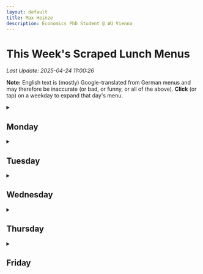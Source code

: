 ```yaml
---
layout: default
title: Max Heinze
description: Economics PhD Student @ WU Vienna
---
```


# This Week's Scraped Lunch Menus

_Last Update: 2025-04-24 11:00:26_

**Note:** English text is (mostly) Google-translated from German menus and may therefore be inaccurate (or bad, or funny, or all of the above). **Click** (or tap) on a weekday to expand that day's menu.

<details>
  <summary><h2>Monday</h2></summary>
  <table class="dataframe menu-table">
  <tbody>
    <tr>
      <td>Baschly</td>
      <td>Meat</td>
      <td>Baschly decided to upload an image-based menu this week. So please follow the link to your right if you want to access their menu.</td>
      <td></td>
      <td><a href="https://baschly.com/wpb/wp-content/uploads/2025/04/baschly-lunch-special-jan-2025-04-22-kosher.jpg">Link</a></td>
    </tr>
    <tr>
      <td>Baschly</td>
      <td>Veggie</td>
      <td>Baschly decided to upload an image-based menu this week. So please follow the link to your right if you want to access their menu.</td>
      <td></td>
      <td><a href="https://baschly.com/wpb/wp-content/uploads/2025/04/baschly-lunch-special-jan-2025-04-22-kosher.jpg">Link</a></td>
    </tr>
    <tr>
      <td>Das Campus Hot Stuff</td>
      <td></td>
      <td>Das Campus Hot Stuff only posts their lunch options on Facebook, so please follow the link to your right if you want to access their menu.</td>
      <td></td>
      <td><a href="https://www.facebook.com/dchotstuff">Link</a></td>
    </tr>
    <tr>
      <td>Finn</td>
      <td>ASIA BOX TO GO</td>
      <td></td>
      <td>5.9</td>
      <td><a href="https://finn.wien/collections/mittagsmenu">Link</a></td>
    </tr>
    <tr>
      <td>Finn</td>
      <td>ASIA BOX TO GO</td>
      <td></td>
      <td>5.9</td>
      <td><a href="https://finn.wien/collections/mittagsmenu">Link</a></td>
    </tr>
    <tr>
      <td>Finn</td>
      <td>M3</td>
      <td>Karaage Bento</td>
      <td>10.0</td>
      <td><a href="https://finn.wien/collections/mittagsmenu">Link</a></td>
    </tr>
    <tr>
      <td>Finn</td>
      <td>M3</td>
      <td>Karaage Bento</td>
      <td>10.0</td>
      <td><a href="https://finn.wien/collections/mittagsmenu">Link</a></td>
    </tr>
    <tr>
      <td>Finn</td>
      <td>M4</td>
      <td>Lachs Bento</td>
      <td>12.0</td>
      <td><a href="https://finn.wien/collections/mittagsmenu">Link</a></td>
    </tr>
    <tr>
      <td>Finn</td>
      <td>M4</td>
      <td>Salmon Bento</td>
      <td>12.0</td>
      <td><a href="https://finn.wien/collections/mittagsmenu">Link</a></td>
    </tr>
    <tr>
      <td>Finn</td>
      <td>Soup</td>
      <td>Ostermontag</td>
      <td></td>
      <td><a href="https://finn.wien/collections/mittagsmenu">Link</a></td>
    </tr>
    <tr>
      <td>Finn</td>
      <td>Soup</td>
      <td>Easter Monday</td>
      <td></td>
      <td><a href="https://finn.wien/collections/mittagsmenu">Link</a></td>
    </tr>
    <tr>
      <td>Glashaus</td>
      <td>Vegetarisch</td>
      <td>Feiertag</td>
      <td>13.90</td>
      <td><a href="https://www.dasglashaus.at/menues">Link</a></td>
    </tr>
    <tr>
      <td>Glashaus</td>
      <td>Vegetarisch</td>
      <td>Holiday</td>
      <td>13.90</td>
      <td><a href="https://www.dasglashaus.at/menues">Link</a></td>
    </tr>
    <tr>
      <td>Mensa</td>
      <td></td>
      <td></td>
      <td></td>
      <td><a href="https://www.wumensa.at/menuplan-deutsch">Link</a></td>
    </tr>
    <tr>
      <td>Mensa</td>
      <td></td>
      <td></td>
      <td></td>
      <td><a href="https://www.wumensa.at/menuplan-deutsch">Link</a></td>
    </tr>
    <tr>
      <td>Mensa</td>
      <td>Bowls & Co</td>
      <td></td>
      <td></td>
      <td><a href="https://www.wumensa.at/menuplan-deutsch">Link</a></td>
    </tr>
    <tr>
      <td>Mensa</td>
      <td>Bowls & Co</td>
      <td></td>
      <td></td>
      <td><a href="https://www.wumensa.at/menuplan-deutsch">Link</a></td>
    </tr>
    <tr>
      <td>Mensa</td>
      <td>Global & Grill</td>
      <td></td>
      <td></td>
      <td><a href="https://www.wumensa.at/menuplan-deutsch">Link</a></td>
    </tr>
    <tr>
      <td>Mensa</td>
      <td>Global & Grill</td>
      <td></td>
      <td></td>
      <td><a href="https://www.wumensa.at/menuplan-deutsch">Link</a></td>
    </tr>
    <tr>
      <td>Mensa</td>
      <td>Meaty</td>
      <td></td>
      <td></td>
      <td><a href="https://www.wumensa.at/menuplan-deutsch">Link</a></td>
    </tr>
    <tr>
      <td>Mensa</td>
      <td>Meaty</td>
      <td></td>
      <td></td>
      <td><a href="https://www.wumensa.at/menuplan-deutsch">Link</a></td>
    </tr>
    <tr>
      <td>Mensa</td>
      <td>Pasta & Co</td>
      <td></td>
      <td></td>
      <td><a href="https://www.wumensa.at/menuplan-deutsch">Link</a></td>
    </tr>
    <tr>
      <td>Mensa</td>
      <td>Pasta & Co</td>
      <td></td>
      <td></td>
      <td><a href="https://www.wumensa.at/menuplan-deutsch">Link</a></td>
    </tr>
    <tr>
      <td>Mensa</td>
      <td>Pizza & Co</td>
      <td>XXX</td>
      <td></td>
      <td><a href="https://www.wumensa.at/menuplan-deutsch">Link</a></td>
    </tr>
    <tr>
      <td>Mensa</td>
      <td>Pizza & Co</td>
      <td>XXX</td>
      <td></td>
      <td><a href="https://www.wumensa.at/menuplan-deutsch">Link</a></td>
    </tr>
    <tr>
      <td>Mensa</td>
      <td>Powered by plants 100% plant based or Veggie</td>
      <td></td>
      <td></td>
      <td><a href="https://www.wumensa.at/menuplan-deutsch">Link</a></td>
    </tr>
    <tr>
      <td>Mensa</td>
      <td>Powered by plants 100% plant based or Veggie</td>
      <td></td>
      <td></td>
      <td><a href="https://www.wumensa.at/menuplan-deutsch">Link</a></td>
    </tr>
    <tr>
      <td>Mensa</td>
      <td>Soup Deal</td>
      <td>laut Tagesaushang</td>
      <td></td>
      <td><a href="https://www.wumensa.at/menuplan-deutsch">Link</a></td>
    </tr>
    <tr>
      <td>Mensa</td>
      <td>Soup Deal</td>
      <td>According to the daylike</td>
      <td></td>
      <td><a href="https://www.wumensa.at/menuplan-deutsch">Link</a></td>
    </tr>
    <tr>
      <td>Mensa</td>
      <td>Tagesuppe</td>
      <td>FEIERTAG</td>
      <td></td>
      <td><a href="https://www.wumensa.at/menuplan-deutsch">Link</a></td>
    </tr>
    <tr>
      <td>Mensa</td>
      <td>Tagesuppe</td>
      <td>HOLIDAY</td>
      <td></td>
      <td><a href="https://www.wumensa.at/menuplan-deutsch">Link</a></td>
    </tr>
  </tbody>
</table>
</details>

<details>
  <summary><h2>Tuesday</h2></summary>
  <table class="dataframe menu-table">
  <tbody>
    <tr>
      <td>Baschly</td>
      <td>Meat</td>
      <td>Baschly decided to upload an image-based menu this week. So please follow the link to your right if you want to access their menu.</td>
      <td></td>
      <td><a href="https://baschly.com/wpb/wp-content/uploads/2025/04/baschly-lunch-special-jan-2025-04-22-kosher.jpg">Link</a></td>
    </tr>
    <tr>
      <td>Baschly</td>
      <td>Veggie</td>
      <td>Baschly decided to upload an image-based menu this week. So please follow the link to your right if you want to access their menu.</td>
      <td></td>
      <td><a href="https://baschly.com/wpb/wp-content/uploads/2025/04/baschly-lunch-special-jan-2025-04-22-kosher.jpg">Link</a></td>
    </tr>
    <tr>
      <td>Das Campus Hot Stuff</td>
      <td></td>
      <td>Das Campus Hot Stuff only posts their lunch options on Facebook, so please follow the link to your right if you want to access their menu.</td>
      <td></td>
      <td><a href="https://www.facebook.com/dchotstuff">Link</a></td>
    </tr>
    <tr>
      <td>Finn</td>
      <td>ASIA BOX TO GO</td>
      <td></td>
      <td>5.9</td>
      <td><a href="https://finn.wien/collections/mittagsmenu">Link</a></td>
    </tr>
    <tr>
      <td>Finn</td>
      <td>ASIA BOX TO GO</td>
      <td></td>
      <td>5.9</td>
      <td><a href="https://finn.wien/collections/mittagsmenu">Link</a></td>
    </tr>
    <tr>
      <td>Finn</td>
      <td>M1</td>
      <td></td>
      <td>10.0</td>
      <td><a href="https://finn.wien/collections/mittagsmenu">Link</a></td>
    </tr>
    <tr>
      <td>Finn</td>
      <td>M1</td>
      <td></td>
      <td>10.0</td>
      <td><a href="https://finn.wien/collections/mittagsmenu">Link</a></td>
    </tr>
    <tr>
      <td>Finn</td>
      <td>M2</td>
      <td>Tortellini Mit Spargel in leichter Bärlauchsauce</td>
      <td>10.0</td>
      <td><a href="https://finn.wien/collections/mittagsmenu">Link</a></td>
    </tr>
    <tr>
      <td>Finn</td>
      <td>M2</td>
      <td>Tortellini with asparagus in light wild garlic sauce</td>
      <td>10.0</td>
      <td><a href="https://finn.wien/collections/mittagsmenu">Link</a></td>
    </tr>
    <tr>
      <td>Finn</td>
      <td>M3</td>
      <td>Karaage Bento</td>
      <td>10.0</td>
      <td><a href="https://finn.wien/collections/mittagsmenu">Link</a></td>
    </tr>
    <tr>
      <td>Finn</td>
      <td>M3</td>
      <td>Karaage Bento</td>
      <td>10.0</td>
      <td><a href="https://finn.wien/collections/mittagsmenu">Link</a></td>
    </tr>
    <tr>
      <td>Finn</td>
      <td>M4</td>
      <td>Lachs Bento</td>
      <td>12.0</td>
      <td><a href="https://finn.wien/collections/mittagsmenu">Link</a></td>
    </tr>
    <tr>
      <td>Finn</td>
      <td>M4</td>
      <td>Salmon Bento</td>
      <td>12.0</td>
      <td><a href="https://finn.wien/collections/mittagsmenu">Link</a></td>
    </tr>
    <tr>
      <td>Finn</td>
      <td>Soup</td>
      <td>Kohlrabicremesuppe</td>
      <td></td>
      <td><a href="https://finn.wien/collections/mittagsmenu">Link</a></td>
    </tr>
    <tr>
      <td>Finn</td>
      <td>Soup</td>
      <td>Coal</td>
      <td></td>
      <td><a href="https://finn.wien/collections/mittagsmenu">Link</a></td>
    </tr>
    <tr>
      <td>Glashaus</td>
      <td>Fisch & Fleisch</td>
      <td>Hühnereintopf süß-sauermit Basmati Reis(F)</td>
      <td>14.90</td>
      <td><a href="https://www.dasglashaus.at/menues">Link</a></td>
    </tr>
    <tr>
      <td>Glashaus</td>
      <td>Fisch & Fleisch</td>
      <td>Chicken stew sweet and so far with basmati rice (f)</td>
      <td>14.90</td>
      <td><a href="https://www.dasglashaus.at/menues">Link</a></td>
    </tr>
    <tr>
      <td>Glashaus</td>
      <td>Vegetarisch</td>
      <td>Erdäpfelgulasch Szegediner Art(AGLO)</td>
      <td>13.90</td>
      <td><a href="https://www.dasglashaus.at/menues">Link</a></td>
    </tr>
    <tr>
      <td>Glashaus</td>
      <td>Vegetarisch</td>
      <td>Potal goulash Szegediner Art (Aglo)</td>
      <td>13.90</td>
      <td><a href="https://www.dasglashaus.at/menues">Link</a></td>
    </tr>
    <tr>
      <td>Library</td>
      <td>Meat</td>
      <td>Hähnchenspieße, gegrilltes Gemüse, Tomaten, goldener Kurkuma-Couscous und Zitronen-Knoblauch-Joghurtsauce</td>
      <td>10.50</td>
      <td><a href="https://lia.coffee">Link</a></td>
    </tr>
    <tr>
      <td>Library</td>
      <td>Meat</td>
      <td>Chicken Skewers, Grilled Vegetables, Tomato, Turmeric Golden Couscous and Lemon-Garlic Yogurt Sauce (AG)MEAT€ 10,50</td>
      <td>10.50</td>
      <td><a href="https://lia.coffee">Link</a></td>
    </tr>
    <tr>
      <td>Library</td>
      <td>Veggie</td>
      <td>Falafel, gegrilltes Gemüse, Tomaten, goldener Kurkuma-Couscous und Zitronen-Knoblauch-Joghurtsauce</td>
      <td>10.50</td>
      <td><a href="https://lia.coffee">Link</a></td>
    </tr>
    <tr>
      <td>Library</td>
      <td>Veggie</td>
      <td>Falafel , Grilled Vegetables, Tomato, Turmeric Golden Couscous and Lemon-Garlic Yogurt Sauce (AG)VEGGIE€ 10,50</td>
      <td>10.50</td>
      <td><a href="https://lia.coffee">Link</a></td>
    </tr>
    <tr>
      <td>Mensa</td>
      <td></td>
      <td>Ungarisches Reisfleisch | Rote Paprikasauce L</td>
      <td></td>
      <td><a href="https://www.wumensa.at/menuplan-deutsch">Link</a></td>
    </tr>
    <tr>
      <td>Mensa</td>
      <td></td>
      <td>Hungarian rice meat |Red paprika sauce L</td>
      <td></td>
      <td><a href="https://www.wumensa.at/menuplan-deutsch">Link</a></td>
    </tr>
    <tr>
      <td>Mensa</td>
      <td>Bowls & Co</td>
      <td>Pizza Margherita Pizza Speciale</td>
      <td></td>
      <td><a href="https://www.wumensa.at/menuplan-deutsch">Link</a></td>
    </tr>
    <tr>
      <td>Mensa</td>
      <td>Bowls & Co</td>
      <td>Pizza Margherita Pizza Speciale</td>
      <td></td>
      <td><a href="https://www.wumensa.at/menuplan-deutsch">Link</a></td>
    </tr>
    <tr>
      <td>Mensa</td>
      <td>Global & Grill</td>
      <td>Souvlakispiesse vom Huhn | Grillgemüse | Curcumareis | Tsatsiki G,L</td>
      <td></td>
      <td><a href="https://www.wumensa.at/menuplan-deutsch">Link</a></td>
    </tr>
    <tr>
      <td>Mensa</td>
      <td>Global & Grill</td>
      <td>SouvlakiSpiess from the chicken |Grill vegetables |Curcumareis |Tsatsiki g, l</td>
      <td></td>
      <td><a href="https://www.wumensa.at/menuplan-deutsch">Link</a></td>
    </tr>
    <tr>
      <td>Mensa</td>
      <td>Meaty</td>
      <td>Ungarisches Reisfleisch | Rote Paprikasauce L</td>
      <td></td>
      <td><a href="https://www.wumensa.at/menuplan-deutsch">Link</a></td>
    </tr>
    <tr>
      <td>Mensa</td>
      <td>Meaty</td>
      <td>Hungarian rice meat |Red paprika sauce L</td>
      <td></td>
      <td><a href="https://www.wumensa.at/menuplan-deutsch">Link</a></td>
    </tr>
    <tr>
      <td>Mensa</td>
      <td>Pasta & Co</td>
      <td>Hausgemachte Pasta (A) Hausgemachte Gnocchi (A,C,G) wahlweise Tomatensauce oder Pesto Rinder Bolognese Aufpreis</td>
      <td></td>
      <td><a href="https://www.wumensa.at/menuplan-deutsch">Link</a></td>
    </tr>
    <tr>
      <td>Mensa</td>
      <td>Pasta & Co</td>
      <td>Homemade pasta (a) homemade gnocchi (a, c, g) optionally tomato sauce or pesto cattle bolognese surcharge</td>
      <td></td>
      <td><a href="https://www.wumensa.at/menuplan-deutsch">Link</a></td>
    </tr>
    <tr>
      <td>Mensa</td>
      <td>Pizza & Co</td>
      <td>Pizza Margherita Pizza Speciale</td>
      <td></td>
      <td><a href="https://www.wumensa.at/menuplan-deutsch">Link</a></td>
    </tr>
    <tr>
      <td>Mensa</td>
      <td>Pizza & Co</td>
      <td>Pizza Margherita Pizza Speciale</td>
      <td></td>
      <td><a href="https://www.wumensa.at/menuplan-deutsch">Link</a></td>
    </tr>
    <tr>
      <td>Mensa</td>
      <td>Powered by plants 100% plant based or Veggie</td>
      <td>Geröstete Knödel mit Ei | Schnittlauch A,C,G</td>
      <td></td>
      <td><a href="https://www.wumensa.at/menuplan-deutsch">Link</a></td>
    </tr>
    <tr>
      <td>Mensa</td>
      <td>Powered by plants 100% plant based or Veggie</td>
      <td>Roasted dumplings with egg |Chives A, C, G</td>
      <td></td>
      <td><a href="https://www.wumensa.at/menuplan-deutsch">Link</a></td>
    </tr>
    <tr>
      <td>Mensa</td>
      <td>Soup Deal</td>
      <td>Bärlauchcremesuppe A,L</td>
      <td></td>
      <td><a href="https://www.wumensa.at/menuplan-deutsch">Link</a></td>
    </tr>
    <tr>
      <td>Mensa</td>
      <td>Soup Deal</td>
      <td>Wild garlic cream soup a, l</td>
      <td></td>
      <td><a href="https://www.wumensa.at/menuplan-deutsch">Link</a></td>
    </tr>
    <tr>
      <td>Mensa</td>
      <td>Tagesuppe</td>
      <td>Bärlauchcremesuppe A,L</td>
      <td></td>
      <td><a href="https://www.wumensa.at/menuplan-deutsch">Link</a></td>
    </tr>
    <tr>
      <td>Mensa</td>
      <td>Tagesuppe</td>
      <td>Wild garlic cream soup a, l</td>
      <td></td>
      <td><a href="https://www.wumensa.at/menuplan-deutsch">Link</a></td>
    </tr>
  </tbody>
</table>
</details>

<details>
  <summary><h2>Wednesday</h2></summary>
  <table class="dataframe menu-table">
  <tbody>
    <tr>
      <td>Baschly</td>
      <td>Meat</td>
      <td>Baschly decided to upload an image-based menu this week. So please follow the link to your right if you want to access their menu.</td>
      <td></td>
      <td><a href="https://baschly.com/wpb/wp-content/uploads/2025/04/baschly-lunch-special-jan-2025-04-22-kosher.jpg">Link</a></td>
    </tr>
    <tr>
      <td>Baschly</td>
      <td>Veggie</td>
      <td>Baschly decided to upload an image-based menu this week. So please follow the link to your right if you want to access their menu.</td>
      <td></td>
      <td><a href="https://baschly.com/wpb/wp-content/uploads/2025/04/baschly-lunch-special-jan-2025-04-22-kosher.jpg">Link</a></td>
    </tr>
    <tr>
      <td>Das Campus Hot Stuff</td>
      <td></td>
      <td>Das Campus Hot Stuff only posts their lunch options on Facebook, so please follow the link to your right if you want to access their menu.</td>
      <td></td>
      <td><a href="https://www.facebook.com/dchotstuff">Link</a></td>
    </tr>
    <tr>
      <td>Finn</td>
      <td>ASIA BOX TO GO</td>
      <td></td>
      <td>5.9</td>
      <td><a href="https://finn.wien/collections/mittagsmenu">Link</a></td>
    </tr>
    <tr>
      <td>Finn</td>
      <td>ASIA BOX TO GO</td>
      <td></td>
      <td>5.9</td>
      <td><a href="https://finn.wien/collections/mittagsmenu">Link</a></td>
    </tr>
    <tr>
      <td>Finn</td>
      <td>M1</td>
      <td>Überbackene Schinkenfleckerl mit Rote-Rüben-Salat</td>
      <td>10.0</td>
      <td><a href="https://finn.wien/collections/mittagsmenu">Link</a></td>
    </tr>
    <tr>
      <td>Finn</td>
      <td>M1</td>
      <td>Baked ham fains with beet and beet salad</td>
      <td>10.0</td>
      <td><a href="https://finn.wien/collections/mittagsmenu">Link</a></td>
    </tr>
    <tr>
      <td>Finn</td>
      <td>M2</td>
      <td>Penne All'’arrabbiata mit Parmesan</td>
      <td>10.0</td>
      <td><a href="https://finn.wien/collections/mittagsmenu">Link</a></td>
    </tr>
    <tr>
      <td>Finn</td>
      <td>M2</td>
      <td>Penne all'arrabbiata with parmesan</td>
      <td>10.0</td>
      <td><a href="https://finn.wien/collections/mittagsmenu">Link</a></td>
    </tr>
    <tr>
      <td>Finn</td>
      <td>M3</td>
      <td>Karaage Bento</td>
      <td>10.0</td>
      <td><a href="https://finn.wien/collections/mittagsmenu">Link</a></td>
    </tr>
    <tr>
      <td>Finn</td>
      <td>M3</td>
      <td>Karaage Bento</td>
      <td>10.0</td>
      <td><a href="https://finn.wien/collections/mittagsmenu">Link</a></td>
    </tr>
    <tr>
      <td>Finn</td>
      <td>M4</td>
      <td>Lachs Bento</td>
      <td>12.0</td>
      <td><a href="https://finn.wien/collections/mittagsmenu">Link</a></td>
    </tr>
    <tr>
      <td>Finn</td>
      <td>M4</td>
      <td>Salmon Bento</td>
      <td>12.0</td>
      <td><a href="https://finn.wien/collections/mittagsmenu">Link</a></td>
    </tr>
    <tr>
      <td>Finn</td>
      <td>Soup</td>
      <td>Kürbiscremesuppe</td>
      <td></td>
      <td><a href="https://finn.wien/collections/mittagsmenu">Link</a></td>
    </tr>
    <tr>
      <td>Finn</td>
      <td>Soup</td>
      <td>Pumpkin</td>
      <td></td>
      <td><a href="https://finn.wien/collections/mittagsmenu">Link</a></td>
    </tr>
    <tr>
      <td>Glashaus</td>
      <td>Fisch & Fleisch</td>
      <td>Cordon Bleumit Pommes und Preiselbeeren(ACG)</td>
      <td>14.90</td>
      <td><a href="https://www.dasglashaus.at/menues">Link</a></td>
    </tr>
    <tr>
      <td>Glashaus</td>
      <td>Fisch & Fleisch</td>
      <td>Cordon Bleumit fries and cranberries (ACG)</td>
      <td>14.90</td>
      <td><a href="https://www.dasglashaus.at/menues">Link</a></td>
    </tr>
    <tr>
      <td>Glashaus</td>
      <td>Vegetarisch</td>
      <td>Brokkoli-Gorgonzola Quichemit Blattsalat (ACGM)</td>
      <td>13.90</td>
      <td><a href="https://www.dasglashaus.at/menues">Link</a></td>
    </tr>
    <tr>
      <td>Glashaus</td>
      <td>Vegetarisch</td>
      <td>Brokkoli Gorgonzola Quiche with leaf salad (ACGM)</td>
      <td>13.90</td>
      <td><a href="https://www.dasglashaus.at/menues">Link</a></td>
    </tr>
    <tr>
      <td>Library</td>
      <td>Meat</td>
      <td>Ivorische Erdnusssauce mit Hähnchenschenkeln, Jasminreis und grünem gemischten Salat</td>
      <td>10.50</td>
      <td><a href="https://lia.coffee">Link</a></td>
    </tr>
    <tr>
      <td>Library</td>
      <td>Meat</td>
      <td>Ivorian Peanut Sauce with Chicken Thighs , Jasmine Rice and Green Mix Salad (E)MEAT€ 10,50</td>
      <td>10.50</td>
      <td><a href="https://lia.coffee">Link</a></td>
    </tr>
    <tr>
      <td>Library</td>
      <td>Veggie</td>
      <td>Ivorische Erdnusssauce mit gegrillter Zucchini, Jasminreis und grünem gemischten Salat</td>
      <td>10.50</td>
      <td><a href="https://lia.coffee">Link</a></td>
    </tr>
    <tr>
      <td>Library</td>
      <td>Veggie</td>
      <td>Ivorian Peanut Sauce with Grilled Zucchini , Jasmine Rice and Green Mix Salad (E)VEGGIE€ 10,50</td>
      <td>10.50</td>
      <td><a href="https://lia.coffee">Link</a></td>
    </tr>
    <tr>
      <td>Mensa</td>
      <td></td>
      <td>Gebackenes Hühnerschnitzel | Petersilkartoffel A,C,G</td>
      <td></td>
      <td><a href="https://www.wumensa.at/menuplan-deutsch">Link</a></td>
    </tr>
    <tr>
      <td>Mensa</td>
      <td></td>
      <td>Baked chicken schnitzel |Petersil potato A, C, G</td>
      <td></td>
      <td><a href="https://www.wumensa.at/menuplan-deutsch">Link</a></td>
    </tr>
    <tr>
      <td>Mensa</td>
      <td>Bowls & Co</td>
      <td></td>
      <td></td>
      <td><a href="https://www.wumensa.at/menuplan-deutsch">Link</a></td>
    </tr>
    <tr>
      <td>Mensa</td>
      <td>Bowls & Co</td>
      <td></td>
      <td></td>
      <td><a href="https://www.wumensa.at/menuplan-deutsch">Link</a></td>
    </tr>
    <tr>
      <td>Mensa</td>
      <td>Global & Grill</td>
      <td>Bao Buns Pulled Pork oder Planted Pulled BBQ A,F,G</td>
      <td></td>
      <td><a href="https://www.wumensa.at/menuplan-deutsch">Link</a></td>
    </tr>
    <tr>
      <td>Mensa</td>
      <td>Global & Grill</td>
      <td>Bao Buns Pulled Pork or Planted Pulled BBQ A, F, G</td>
      <td></td>
      <td><a href="https://www.wumensa.at/menuplan-deutsch">Link</a></td>
    </tr>
    <tr>
      <td>Mensa</td>
      <td>Meaty</td>
      <td>Gebackenes Hühnerschnitzel | Petersilkartoffel A,C,G</td>
      <td></td>
      <td><a href="https://www.wumensa.at/menuplan-deutsch">Link</a></td>
    </tr>
    <tr>
      <td>Mensa</td>
      <td>Meaty</td>
      <td>Baked chicken schnitzel |Petersil potato A, C, G</td>
      <td></td>
      <td><a href="https://www.wumensa.at/menuplan-deutsch">Link</a></td>
    </tr>
    <tr>
      <td>Mensa</td>
      <td>Pasta & Co</td>
      <td>Hausgemachte Pasta (A) Hausgemachte Gnocchi (A,C,G) wahlweise Tomatensauce oder Pesto Rinder Bolognese Aufpreis</td>
      <td></td>
      <td><a href="https://www.wumensa.at/menuplan-deutsch">Link</a></td>
    </tr>
    <tr>
      <td>Mensa</td>
      <td>Pasta & Co</td>
      <td>Homemade pasta (a) homemade gnocchi (a, c, g) optionally tomato sauce or pesto cattle bolognese surcharge</td>
      <td></td>
      <td><a href="https://www.wumensa.at/menuplan-deutsch">Link</a></td>
    </tr>
    <tr>
      <td>Mensa</td>
      <td>Pizza & Co</td>
      <td>XXX</td>
      <td></td>
      <td><a href="https://www.wumensa.at/menuplan-deutsch">Link</a></td>
    </tr>
    <tr>
      <td>Mensa</td>
      <td>Pizza & Co</td>
      <td>XXX</td>
      <td></td>
      <td><a href="https://www.wumensa.at/menuplan-deutsch">Link</a></td>
    </tr>
    <tr>
      <td>Mensa</td>
      <td>Powered by plants 100% plant based or Veggie</td>
      <td>Bärlauch-Gemüserisotto | Rucola & Sonnenblumenkerne A,O,L</td>
      <td></td>
      <td><a href="https://www.wumensa.at/menuplan-deutsch">Link</a></td>
    </tr>
    <tr>
      <td>Mensa</td>
      <td>Powered by plants 100% plant based or Veggie</td>
      <td>Bärlauch-vegetableisotto |Rucola & sunflower seeds A, O, L</td>
      <td></td>
      <td><a href="https://www.wumensa.at/menuplan-deutsch">Link</a></td>
    </tr>
    <tr>
      <td>Mensa</td>
      <td>Soup Deal</td>
      <td>Klare Gemüsesuppe | Einlage A,C,G,L</td>
      <td></td>
      <td><a href="https://www.wumensa.at/menuplan-deutsch">Link</a></td>
    </tr>
    <tr>
      <td>Mensa</td>
      <td>Soup Deal</td>
      <td>Clear vegetable soup |Inlay A, C, G, L</td>
      <td></td>
      <td><a href="https://www.wumensa.at/menuplan-deutsch">Link</a></td>
    </tr>
    <tr>
      <td>Mensa</td>
      <td>Tagesuppe</td>
      <td>Klare Gemüsesuppe | Einlage A,C,G,L</td>
      <td></td>
      <td><a href="https://www.wumensa.at/menuplan-deutsch">Link</a></td>
    </tr>
    <tr>
      <td>Mensa</td>
      <td>Tagesuppe</td>
      <td>Clear vegetable soup |Inlay A, C, G, L</td>
      <td></td>
      <td><a href="https://www.wumensa.at/menuplan-deutsch">Link</a></td>
    </tr>
  </tbody>
</table>
</details>

<details>
  <summary><h2>Thursday</h2></summary>
  <table class="dataframe menu-table">
  <tbody>
    <tr>
      <td>Baschly</td>
      <td>Meat</td>
      <td>Baschly decided to upload an image-based menu this week. So please follow the link to your right if you want to access their menu.</td>
      <td></td>
      <td><a href="https://baschly.com/wpb/wp-content/uploads/2025/04/baschly-lunch-special-jan-2025-04-22-kosher.jpg">Link</a></td>
    </tr>
    <tr>
      <td>Baschly</td>
      <td>Veggie</td>
      <td>Baschly decided to upload an image-based menu this week. So please follow the link to your right if you want to access their menu.</td>
      <td></td>
      <td><a href="https://baschly.com/wpb/wp-content/uploads/2025/04/baschly-lunch-special-jan-2025-04-22-kosher.jpg">Link</a></td>
    </tr>
    <tr>
      <td>Das Campus Hot Stuff</td>
      <td></td>
      <td>Das Campus Hot Stuff only posts their lunch options on Facebook, so please follow the link to your right if you want to access their menu.</td>
      <td></td>
      <td><a href="https://www.facebook.com/dchotstuff">Link</a></td>
    </tr>
    <tr>
      <td>Finn</td>
      <td>ASIA BOX TO GO</td>
      <td></td>
      <td>5.9</td>
      <td><a href="https://finn.wien/collections/mittagsmenu">Link</a></td>
    </tr>
    <tr>
      <td>Finn</td>
      <td>ASIA BOX TO GO</td>
      <td></td>
      <td>5.9</td>
      <td><a href="https://finn.wien/collections/mittagsmenu">Link</a></td>
    </tr>
    <tr>
      <td>Finn</td>
      <td>M1</td>
      <td>Tafelspitz mit Rösti und Schnittlauchsauce</td>
      <td>10.0</td>
      <td><a href="https://finn.wien/collections/mittagsmenu">Link</a></td>
    </tr>
    <tr>
      <td>Finn</td>
      <td>M1</td>
      <td>Tafelspitz with rösti and chives sauce</td>
      <td>10.0</td>
      <td><a href="https://finn.wien/collections/mittagsmenu">Link</a></td>
    </tr>
    <tr>
      <td>Finn</td>
      <td>M2</td>
      <td>Chana Dal mit Kardamom-Rosinen-Reis und Papadam</td>
      <td>10.0</td>
      <td><a href="https://finn.wien/collections/mittagsmenu">Link</a></td>
    </tr>
    <tr>
      <td>Finn</td>
      <td>M2</td>
      <td>Chana Dal with cardamom-rosine rice and papadam</td>
      <td>10.0</td>
      <td><a href="https://finn.wien/collections/mittagsmenu">Link</a></td>
    </tr>
    <tr>
      <td>Finn</td>
      <td>M3</td>
      <td>Karaage Bento</td>
      <td>10.0</td>
      <td><a href="https://finn.wien/collections/mittagsmenu">Link</a></td>
    </tr>
    <tr>
      <td>Finn</td>
      <td>M3</td>
      <td>Karaage Bento</td>
      <td>10.0</td>
      <td><a href="https://finn.wien/collections/mittagsmenu">Link</a></td>
    </tr>
    <tr>
      <td>Finn</td>
      <td>M4</td>
      <td>Lachs Bento</td>
      <td>12.0</td>
      <td><a href="https://finn.wien/collections/mittagsmenu">Link</a></td>
    </tr>
    <tr>
      <td>Finn</td>
      <td>M4</td>
      <td>Salmon Bento</td>
      <td>12.0</td>
      <td><a href="https://finn.wien/collections/mittagsmenu">Link</a></td>
    </tr>
    <tr>
      <td>Finn</td>
      <td>Soup</td>
      <td>Kräftige Rindsuppe mit Grießnockerln</td>
      <td></td>
      <td><a href="https://finn.wien/collections/mittagsmenu">Link</a></td>
    </tr>
    <tr>
      <td>Finn</td>
      <td>Soup</td>
      <td>Strong beef soup with semolina</td>
      <td></td>
      <td><a href="https://finn.wien/collections/mittagsmenu">Link</a></td>
    </tr>
    <tr>
      <td>Glashaus</td>
      <td>Fisch & Fleisch</td>
      <td>Tikka Masalamit Basmati Reis(L)</td>
      <td>14.90</td>
      <td><a href="https://www.dasglashaus.at/menues">Link</a></td>
    </tr>
    <tr>
      <td>Glashaus</td>
      <td>Fisch & Fleisch</td>
      <td>Tikka Masala with Basmati Reis (L)</td>
      <td>14.90</td>
      <td><a href="https://www.dasglashaus.at/menues">Link</a></td>
    </tr>
    <tr>
      <td>Glashaus</td>
      <td>Vegetarisch</td>
      <td>Gemüselasagnemit Rucola und Grana(ACGLO)</td>
      <td>13.90</td>
      <td><a href="https://www.dasglashaus.at/menues">Link</a></td>
    </tr>
    <tr>
      <td>Glashaus</td>
      <td>Vegetarisch</td>
      <td>Vegetable sagne with rocket and grana (aclo)</td>
      <td>13.90</td>
      <td><a href="https://www.dasglashaus.at/menues">Link</a></td>
    </tr>
    <tr>
      <td>Library</td>
      <td>Meat</td>
      <td>Roastbeef Au Jus, Kartoffel-Käse-Gratin, gedünsteter Brokkoli und Apfel-Sauerkraut</td>
      <td>10.50</td>
      <td><a href="https://lia.coffee">Link</a></td>
    </tr>
    <tr>
      <td>Library</td>
      <td>Meat</td>
      <td>Roast Beef Au Jus,  Potato-Cheese-Gratin, Steamed Broccoli  and Apple Sauerkraut (ACG)MEAT€ 10,50</td>
      <td>10.50</td>
      <td><a href="https://lia.coffee">Link</a></td>
    </tr>
    <tr>
      <td>Library</td>
      <td>Veggie</td>
      <td>Würzige vegane Fleischbällchen, Gemüsesoße, Kartoffel-Käse-Gratin, gedünsteter Brokkoli und Apfelsauerkraut</td>
      <td>10.50</td>
      <td><a href="https://lia.coffee">Link</a></td>
    </tr>
    <tr>
      <td>Library</td>
      <td>Veggie</td>
      <td>Vegan Spicy Meat Balls, Vegetable Gravy, Potato-Cheese-Gratin, Steamed Broccoli and Apple Sauerkraut (ACG)VEGGIE€ 10,50</td>
      <td>10.50</td>
      <td><a href="https://lia.coffee">Link</a></td>
    </tr>
    <tr>
      <td>Mensa</td>
      <td></td>
      <td>(Schwein) A,C,G,L,O</td>
      <td></td>
      <td><a href="https://www.wumensa.at/menuplan-deutsch">Link</a></td>
    </tr>
    <tr>
      <td>Mensa</td>
      <td></td>
      <td>(Pig) a, c, g, l, o</td>
      <td></td>
      <td><a href="https://www.wumensa.at/menuplan-deutsch">Link</a></td>
    </tr>
    <tr>
      <td>Mensa</td>
      <td>Bowls & Co</td>
      <td>XXX</td>
      <td></td>
      <td><a href="https://www.wumensa.at/menuplan-deutsch">Link</a></td>
    </tr>
    <tr>
      <td>Mensa</td>
      <td>Bowls & Co</td>
      <td>XXX</td>
      <td></td>
      <td><a href="https://www.wumensa.at/menuplan-deutsch">Link</a></td>
    </tr>
    <tr>
      <td>Mensa</td>
      <td>Global & Grill</td>
      <td>Mensa Burger | Pommes Beef oder Planted 'Crispy Chicken style' A,G</td>
      <td></td>
      <td><a href="https://www.wumensa.at/menuplan-deutsch">Link</a></td>
    </tr>
    <tr>
      <td>Mensa</td>
      <td>Global & Grill</td>
      <td>Cafeteria burger |French fries beef or planted 'crispy chicken style' a, g</td>
      <td></td>
      <td><a href="https://www.wumensa.at/menuplan-deutsch">Link</a></td>
    </tr>
    <tr>
      <td>Mensa</td>
      <td>Meaty</td>
      <td>(Schwein) A,C,G,L,O</td>
      <td></td>
      <td><a href="https://www.wumensa.at/menuplan-deutsch">Link</a></td>
    </tr>
    <tr>
      <td>Mensa</td>
      <td>Meaty</td>
      <td>(Pig) a, c, g, l, o</td>
      <td></td>
      <td><a href="https://www.wumensa.at/menuplan-deutsch">Link</a></td>
    </tr>
    <tr>
      <td>Mensa</td>
      <td>Pasta & Co</td>
      <td>Hausgemachte Pasta (A) Hausgemachte Gnocchi (A,C,G) wahlweise Tomatensauce oder Pesto Rinder Bolognese Aufpreis</td>
      <td></td>
      <td><a href="https://www.wumensa.at/menuplan-deutsch">Link</a></td>
    </tr>
    <tr>
      <td>Mensa</td>
      <td>Pasta & Co</td>
      <td>Homemade pasta (a) homemade gnocchi (a, c, g) optionally tomato sauce or pesto cattle bolognese surcharge</td>
      <td></td>
      <td><a href="https://www.wumensa.at/menuplan-deutsch">Link</a></td>
    </tr>
    <tr>
      <td>Mensa</td>
      <td>Pizza & Co</td>
      <td>XXX</td>
      <td></td>
      <td><a href="https://www.wumensa.at/menuplan-deutsch">Link</a></td>
    </tr>
    <tr>
      <td>Mensa</td>
      <td>Pizza & Co</td>
      <td>XXX</td>
      <td></td>
      <td><a href="https://www.wumensa.at/menuplan-deutsch">Link</a></td>
    </tr>
    <tr>
      <td>Mensa</td>
      <td>Powered by plants 100% plant based or Veggie</td>
      <td>Gemüse - Erdnusscurry | Duftreis E,F</td>
      <td></td>
      <td><a href="https://www.wumensa.at/menuplan-deutsch">Link</a></td>
    </tr>
    <tr>
      <td>Mensa</td>
      <td>Powered by plants 100% plant based or Veggie</td>
      <td>Vegetables - peanut curry |Bandfreis E, F</td>
      <td></td>
      <td><a href="https://www.wumensa.at/menuplan-deutsch">Link</a></td>
    </tr>
    <tr>
      <td>Mensa</td>
      <td>Soup Deal</td>
      <td>Kohlrabicremesuppe A,L</td>
      <td></td>
      <td><a href="https://www.wumensa.at/menuplan-deutsch">Link</a></td>
    </tr>
    <tr>
      <td>Mensa</td>
      <td>Soup Deal</td>
      <td>KohlrabicRemesuppe A, L</td>
      <td></td>
      <td><a href="https://www.wumensa.at/menuplan-deutsch">Link</a></td>
    </tr>
    <tr>
      <td>Mensa</td>
      <td>Tagesuppe</td>
      <td>Kohlrabicremesuppe A,L</td>
      <td></td>
      <td><a href="https://www.wumensa.at/menuplan-deutsch">Link</a></td>
    </tr>
    <tr>
      <td>Mensa</td>
      <td>Tagesuppe</td>
      <td>KohlrabicRemesuppe A, L</td>
      <td></td>
      <td><a href="https://www.wumensa.at/menuplan-deutsch">Link</a></td>
    </tr>
  </tbody>
</table>
</details>

<details>
  <summary><h2>Friday</h2></summary>
  <table class="dataframe menu-table">
  <tbody>
    <tr>
      <td>Baschly</td>
      <td>Meat</td>
      <td>Baschly decided to upload an image-based menu this week. So please follow the link to your right if you want to access their menu.</td>
      <td></td>
      <td><a href="https://baschly.com/wpb/wp-content/uploads/2025/04/baschly-lunch-special-jan-2025-04-22-kosher.jpg">Link</a></td>
    </tr>
    <tr>
      <td>Baschly</td>
      <td>Veggie</td>
      <td>Baschly decided to upload an image-based menu this week. So please follow the link to your right if you want to access their menu.</td>
      <td></td>
      <td><a href="https://baschly.com/wpb/wp-content/uploads/2025/04/baschly-lunch-special-jan-2025-04-22-kosher.jpg">Link</a></td>
    </tr>
    <tr>
      <td>Das Campus Hot Stuff</td>
      <td></td>
      <td>Das Campus Hot Stuff only posts their lunch options on Facebook, so please follow the link to your right if you want to access their menu.</td>
      <td></td>
      <td><a href="https://www.facebook.com/dchotstuff">Link</a></td>
    </tr>
    <tr>
      <td>Finn</td>
      <td>ASIA BOX TO GO</td>
      <td></td>
      <td>5.9</td>
      <td><a href="https://finn.wien/collections/mittagsmenu">Link</a></td>
    </tr>
    <tr>
      <td>Finn</td>
      <td>ASIA BOX TO GO</td>
      <td></td>
      <td>5.9</td>
      <td><a href="https://finn.wien/collections/mittagsmenu">Link</a></td>
    </tr>
    <tr>
      <td>Finn</td>
      <td>M1</td>
      <td>G_oldbrasse</td>
      <td>10.0</td>
      <td><a href="https://finn.wien/collections/mittagsmenu">Link</a></td>
    </tr>
    <tr>
      <td>Finn</td>
      <td>M1</td>
      <td>G_oldbrasse</td>
      <td>10.0</td>
      <td><a href="https://finn.wien/collections/mittagsmenu">Link</a></td>
    </tr>
    <tr>
      <td>Finn</td>
      <td>M2</td>
      <td>Geschmorter Karfiol mit Cashewcreme und Bärlauchpesto</td>
      <td>10.0</td>
      <td><a href="https://finn.wien/collections/mittagsmenu">Link</a></td>
    </tr>
    <tr>
      <td>Finn</td>
      <td>M2</td>
      <td>Braied karfiol with cashew cream and wild garlic pesto</td>
      <td>10.0</td>
      <td><a href="https://finn.wien/collections/mittagsmenu">Link</a></td>
    </tr>
    <tr>
      <td>Finn</td>
      <td>M3</td>
      <td>Karaage Bento</td>
      <td>10.0</td>
      <td><a href="https://finn.wien/collections/mittagsmenu">Link</a></td>
    </tr>
    <tr>
      <td>Finn</td>
      <td>M3</td>
      <td>Karaage Bento</td>
      <td>10.0</td>
      <td><a href="https://finn.wien/collections/mittagsmenu">Link</a></td>
    </tr>
    <tr>
      <td>Finn</td>
      <td>M4</td>
      <td>Lachs Bento</td>
      <td>12.0</td>
      <td><a href="https://finn.wien/collections/mittagsmenu">Link</a></td>
    </tr>
    <tr>
      <td>Finn</td>
      <td>M4</td>
      <td>Salmon Bento</td>
      <td>12.0</td>
      <td><a href="https://finn.wien/collections/mittagsmenu">Link</a></td>
    </tr>
    <tr>
      <td>Finn</td>
      <td>Soup</td>
      <td>Fenchelsuppe</td>
      <td></td>
      <td><a href="https://finn.wien/collections/mittagsmenu">Link</a></td>
    </tr>
    <tr>
      <td>Finn</td>
      <td>Soup</td>
      <td>Fennel soup</td>
      <td></td>
      <td><a href="https://finn.wien/collections/mittagsmenu">Link</a></td>
    </tr>
    <tr>
      <td>Glashaus</td>
      <td>Fisch & Fleisch</td>
      <td>Lachsstrudelmit Blattsalat(ACLO)</td>
      <td>14.90</td>
      <td><a href="https://www.dasglashaus.at/menues">Link</a></td>
    </tr>
    <tr>
      <td>Glashaus</td>
      <td>Fisch & Fleisch</td>
      <td>Salmon strudel with leaf salad (aclo)</td>
      <td>14.90</td>
      <td><a href="https://www.dasglashaus.at/menues">Link</a></td>
    </tr>
    <tr>
      <td>Glashaus</td>
      <td>Vegetarisch</td>
      <td>Cannellonimit Spinat-Ricotta-Füllung (ACGLO)</td>
      <td>13.90</td>
      <td><a href="https://www.dasglashaus.at/menues">Link</a></td>
    </tr>
    <tr>
      <td>Glashaus</td>
      <td>Vegetarisch</td>
      <td>Cannellonimit spinach-ricotta filling (Aclo)</td>
      <td>13.90</td>
      <td><a href="https://www.dasglashaus.at/menues">Link</a></td>
    </tr>
    <tr>
      <td>Library</td>
      <td>Veggie</td>
      <td>Kücheninspiration: Das heutige Menü wird vom Koch spontan zusammengestellt</td>
      <td>10.50</td>
      <td><a href="https://lia.coffee">Link</a></td>
    </tr>
    <tr>
      <td>Library</td>
      <td>Veggie</td>
      <td>Kitchen Inspiration: today´s menu will be crafted spontaneously by the cook of the day.VEGGIE€ 10,50MEAT€ 10,50</td>
      <td>10.50</td>
      <td><a href="https://lia.coffee">Link</a></td>
    </tr>
    <tr>
      <td>Mensa</td>
      <td></td>
      <td>Gebackener Seelachs | Petersil-Erdäpfel | Sc. Tartare A,C,D,G,M</td>
      <td></td>
      <td><a href="https://www.wumensa.at/menuplan-deutsch">Link</a></td>
    </tr>
    <tr>
      <td>Mensa</td>
      <td></td>
      <td>Baked salmon |Petersil Erdäpfel |Sc.Tartare A, C, D, G, M</td>
      <td></td>
      <td><a href="https://www.wumensa.at/menuplan-deutsch">Link</a></td>
    </tr>
    <tr>
      <td>Mensa</td>
      <td>Bowls & Co</td>
      <td>XXX</td>
      <td></td>
      <td><a href="https://www.wumensa.at/menuplan-deutsch">Link</a></td>
    </tr>
    <tr>
      <td>Mensa</td>
      <td>Bowls & Co</td>
      <td>XXX</td>
      <td></td>
      <td><a href="https://www.wumensa.at/menuplan-deutsch">Link</a></td>
    </tr>
    <tr>
      <td>Mensa</td>
      <td>Global & Grill</td>
      <td>Food Waste Day</td>
      <td></td>
      <td><a href="https://www.wumensa.at/menuplan-deutsch">Link</a></td>
    </tr>
    <tr>
      <td>Mensa</td>
      <td>Global & Grill</td>
      <td>Food Waste Day</td>
      <td></td>
      <td><a href="https://www.wumensa.at/menuplan-deutsch">Link</a></td>
    </tr>
    <tr>
      <td>Mensa</td>
      <td>Meaty</td>
      <td>Gebackener Seelachs | Petersil-Erdäpfel | Sc. Tartare A,C,D,G,M</td>
      <td></td>
      <td><a href="https://www.wumensa.at/menuplan-deutsch">Link</a></td>
    </tr>
    <tr>
      <td>Mensa</td>
      <td>Meaty</td>
      <td>Baked salmon |Petersil Erdäpfel |Sc.Tartare A, C, D, G, M</td>
      <td></td>
      <td><a href="https://www.wumensa.at/menuplan-deutsch">Link</a></td>
    </tr>
    <tr>
      <td>Mensa</td>
      <td>Pasta & Co</td>
      <td>Hausgemachte Pasta (A) Hausgemachte Gnocchi (A,C,G) wahlweise Tomatensauce oder Pesto Rinder Bolognese Aufpreis</td>
      <td></td>
      <td><a href="https://www.wumensa.at/menuplan-deutsch">Link</a></td>
    </tr>
    <tr>
      <td>Mensa</td>
      <td>Pasta & Co</td>
      <td>Homemade pasta (a) homemade gnocchi (a, c, g) optionally tomato sauce or pesto cattle bolognese surcharge</td>
      <td></td>
      <td><a href="https://www.wumensa.at/menuplan-deutsch">Link</a></td>
    </tr>
    <tr>
      <td>Mensa</td>
      <td>Pizza & Co</td>
      <td>XXX</td>
      <td></td>
      <td><a href="https://www.wumensa.at/menuplan-deutsch">Link</a></td>
    </tr>
    <tr>
      <td>Mensa</td>
      <td>Pizza & Co</td>
      <td>XXX</td>
      <td></td>
      <td><a href="https://www.wumensa.at/menuplan-deutsch">Link</a></td>
    </tr>
    <tr>
      <td>Mensa</td>
      <td>Powered by plants 100% plant based or Veggie</td>
      <td>Chili Con Planted | Ciabatta A,F,L,M</td>
      <td></td>
      <td><a href="https://www.wumensa.at/menuplan-deutsch">Link</a></td>
    </tr>
    <tr>
      <td>Mensa</td>
      <td>Powered by plants 100% plant based or Veggie</td>
      <td>Chili con planningCiabatta A, F, L, M</td>
      <td></td>
      <td><a href="https://www.wumensa.at/menuplan-deutsch">Link</a></td>
    </tr>
    <tr>
      <td>Mensa</td>
      <td>Soup Deal</td>
      <td>Klare Gemüsesuppe | Einlage A,C,G,L</td>
      <td></td>
      <td><a href="https://www.wumensa.at/menuplan-deutsch">Link</a></td>
    </tr>
    <tr>
      <td>Mensa</td>
      <td>Soup Deal</td>
      <td>Clear vegetable soup |Inlay A, C, G, L</td>
      <td></td>
      <td><a href="https://www.wumensa.at/menuplan-deutsch">Link</a></td>
    </tr>
    <tr>
      <td>Mensa</td>
      <td>Tagesuppe</td>
      <td>Klare Gemüsesuppe | Einlage A,C,G,L</td>
      <td></td>
      <td><a href="https://www.wumensa.at/menuplan-deutsch">Link</a></td>
    </tr>
    <tr>
      <td>Mensa</td>
      <td>Tagesuppe</td>
      <td>Clear vegetable soup |Inlay A, C, G, L</td>
      <td></td>
      <td><a href="https://www.wumensa.at/menuplan-deutsch">Link</a></td>
    </tr>
  </tbody>
</table>
</details>
